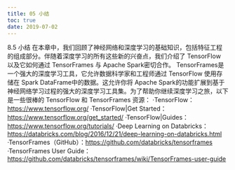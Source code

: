 ```yaml
---
title: 05 小结
toc: true
date: 2019-07-02
---
```

8.5 小结
在本章中，我们回顾了神经网络和深度学习的基础知识，包括特征工程的组成部分。伴随着深度学习的所有这些新的兴奋点，我们介绍了 TensorFlow 以及它如何通过 TensorFrames 与 Apache Spark密切合作。
TensorFrames是一个强大的深度学习工具，它允许数据科学家和工程师通过 TensorFlow 使用存储在 Spark DataFrame中的数据。这允许你将 Apache Spark的功能扩展到基于神经网络学习过程的强大的深度学习工具集。为了帮助你继续深度学习之旅，以下是一些很棒的 TensorFlow 和 TensorFrames 资源：
·TensorFlow：https://www.tensorflow.org/
·TensorFlow|Get Started：https://www.tensorflow.org/get_started/
·TensorFlow|Guides：https://www.tensorflow.org/tutorials/
·Deep Learning on Databricks：https://databricks.com/blog/2016/12/21/deep-learning-on-databricks.html
·TensorFrames（GitHub）：https://github.com/databricks/tensorframes
·TensorFrames User Guide：https://github.com/databricks/tensorframes/wiki/TensorFrames-user-guide
